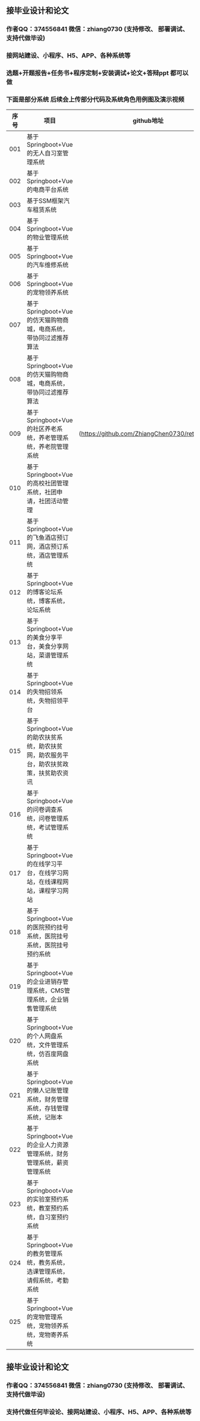 ## 接毕业设计和论文

### 作者QQ：374556841 微信：zhiang0730 (支持修改、 部署调试、 支持代做毕设)

### 接网站建设、小程序、H5、APP、各种系统等

### 选题+开题报告+任务书+程序定制+安装调试+论文+答辩ppt  都可以做
### 下面是部分系统 后续会上传部分代码及系统角色用例图及演示视频
| 序号  | 项目                                                         | github地址                                                   |
|-----| ------------------------------------------------------------ | ------------------------------------------------------------ |
| 001 | 基于Springboot+Vue的无人自习室管理系统 |                                                              |
| 002 | 基于Springboot+Vue的电商平台系统 |                                                              |
| 003 | 基于SSM框架汽车租赁系统 |                                                              |
| 004 | 基于Springboot+Vue的物业管理系统 |                                                              |
| 005 | 基于Springboot+Vue的汽车维修系统 |                                                              |
| 006 | 基于Springboot+Vue的宠物领养系统 |                                                              |
| 007 | 基于Springboot+Vue的仿天猫购物商城，电商系统，带协同过滤推荐算法 |                                                              |
| 008 | 基于Springboot+Vue的仿天猫购物商城，电商系统，带协同过滤推荐算法 |                                                              |
| 009 | 基于Springboot+Vue的社区养老系统，养老管理系统，养老院管理系统 |(https://github.com/ZhiangChen0730/retirement)                                                              |
| 010 | 基于Springboot+Vue的高校社团管理系统，社团申请，社团活动管理 |                                                              |
| 011 | 基于 Springboot+Vue的飞鱼酒店预订网，酒店预订系统，酒店管理系统 |                                                              |
| 012 | 基于 Springboot+Vue的博客论坛系统，博客系统，论坛系统 |                                                              |
| 013 | 基于Springboot+Vue的美食分享平台，美食分享网站，菜谱管理系统 |                                                              |
| 014 | 基于Springboot+Vue的失物招领系统，失物招领平台 |                                                              |
| 015 | 基于 Springboot+Vue的助农扶贫系统，助农扶贫网，助农服务平台，助农扶贫政策，扶贫助农资讯 |                                                              |
| 016 | 基于Springboot+Vue的问卷调查系统，问卷管理系统，考试管理系统 |                                                              |
| 017 | 基于Springboot+Vue的在线学习平台，在线学习网站，在线课程网站，课程学习网站 |                                                              |
| 018 | 基于Springboot+Vue的医院预约挂号系统，医院挂号系统，医院挂号预约系统 |                                                              |
| 019 | 基于Springboot+Vue的企业进销存管理系统，CMS管理系统，企业销售管理系统 |                                                              |
| 020 | 基于Springboot+Vue的个人网盘系统，文件管理系统，仿百度网盘系统 |                                                              |
| 021 | 基于Springboot+Vue的懒人记账管理系统，财务管理系统，存钱管理系统，记账本 |                                                              |
| 022 | 基于Springboot+Vue的企业人力资源管理系统，财务管理系统，薪资管理系统 |                                                              |
| 023 | 基于Springboot+Vue的实验室预约系统，教室预约系统，自习室预约系统 |                                                              |
| 024 | 基于Springboot+Vue的教务管理系统，教务系统，选课管理系统，请假系统，考勤系统 |                                                              |
| 025 | 基于Springboot+Vue的宠物管理系统，宠物领养系统，宠物寄养系统 |                                                              |

## 接毕业设计和论文

### 作者QQ：374556841 微信：zhiang0730 (支持修改、 部署调试、 支持代做毕设)

### 支持代做任何毕设论、接网站建设、小程序、H5、APP、各种系统等

